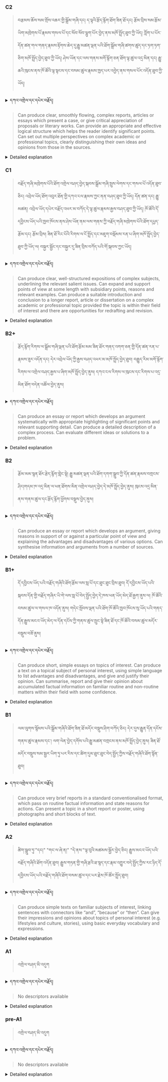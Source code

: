### C2
<!-- panels:start -->
<!-- div:left-panel -->

> བརྩམས་ཆོས་སམ་གྲོས་འཆར་གྱི་སྒྲོམ་གཞི་དང། ད་ལྟའི་རྩོད་རྙོག་ཐོག་ཟིན་ཐོ་དང། རྩོམ་བྲིས་སམ་རྩོམ་ཡིག་མཁྲེགས་པོ་རྣམས་གསལ་པོ་དང་སོབ་སོབ་ལྷུག་པོར་བྱེད་ནས་མཁོ་སྤྲོད་ཐུབ་ཀྱི་ཡོད། 
ཀློག་པ་པོར་དོན་ཚན་གལ་གནད་རྣམས་རྟོགས་ཆེད་དུ་རྒྱུ་མཚན་ལྡན་པའི་ཐོག་སྒྲོམ་གཞི་ཚགས་ཚུད་དང་ཏག་ཏག་ཅིག་མཁོ་སྤྲོད་བྱེད་ཐུབ་ཀྱི་ཡོད། 
ཤེས་ཡོན་དང་ལས་གནས་མགོ་རྙོག་ཅན་ཐོག་ལྟ་ཚུལ་འདྲ་མིན་དང། རྒྱུ་ཆའི་ཁུངས་ནས་ཁོ་ཚོའི་ལྟ་སྟངས་དང་བསམ་ཚུལ་རྣམས་ཁྱད་པར་འབྱེད་ནས་གསལ་པོར་འདོན་ཐུབ་ཀྱི་ཡོད།


<details>
  <summary>དཀའ་འགྲེལ་དང་དཔེར་བརྗོད།</summary>

བདག་གིས་དེ་ལྷག་ཏུ་སྟབས་བདེའི་ཆ་ཤས་སུ་དབྱེ་རུ་བཅུག་པ་སྟེ།

1.སྐད་ཆ་དྭངས་ཤིང་གསལ་བ་སྟེ། འདིས་ཁྱོད་ཀྱིས་གོ་བདེ་ཤེས་སླ་བའི་ཐབས་ལ་བརྟེན་ནས་བཤད་ཆོག་པ་དང་འབྲི་ཆོག་པ་མཚོན་ ཁྱེད་ཀྱིས་དོན་སྙིང་ལྡན་པའི་ཚིག་བཀོལ་ནས་ཉན་མཁན་དང་ཀློག་པ་པོ་རྣམས་ལ་མཚོན་ན་རྙོག་འཛིང་ཆེན་པོ་མེད།
དཔེ་མཚོན་འདི་ལྟར། "དེ་རིང་གི་ནམ་མཁའ་ཧ་ཅང་སྔོ་"ཞེས་པ་ནི་སྟབས་བདེ་ཞིང་གསལ་བའི་ཚིག་གྲུབ་ཤིག་རེད།
</details>


<!-- div:right-panel -->

> Can produce clear, smoothly flowing, complex reports, articles or essays which present a case, or give critical appreciation of proposals or literary works.
Can provide an appropriate and effective logical structure which helps the reader identify significant points.
Can set out multiple perspectives on complex academic or professional topics, clearly distinguishing their own ideas and opinions from those in the sources.





<details>

  <summary>Detailed explanation</summary>

It means that the written text is entirely devoid of spelling, punctuation, grammar, or any other mistakes that would compromise its correctness, clarity, or adherence to the established rules and conventions of the writing system.

</details>

<!-- panels:end -->




### C1
<!-- panels:start -->
<!-- div:left-panel -->

>  བརྗོད་གཞི་མཁྲེགས་པོའི་ཐོག་འགྲེལ་བཤད་བྱེད་སྐབས་སྒྲོམ་གཞི་སྤུས་ལེགས་དང་གསལ་པོ་འདོན་ཐུབ་ཅིང། འབྲེལ་ཡོད་ཐོག་འབུར་ཐོན་གྱི་དཀའ་ངལ་རྣམས་ཀྱང་ནན་བཤད་ཐུབ་ཀྱི་ཡོད། 
དོན་ཚན་དང། རྒྱུ་མཚན། འབྲེལ་ཡོད་དཔེར་བརྗོད་འཕར་མ་བཀོད་དེ་ལྟ་ཚུལ་རྣམས་རྒྱས་བཤད་ཐུབ་ཀྱི་ཡོད། 
ཁོ་ཚོའི་དོ་དབྱིངས་ཡོད་པའི་ཁྱབ་ཁོངས་ནས་ཤེས་ཡོན་ནམ་ལས་གནས་ཀྱི་བརྗོད་གཞི་མཁྲེགས་པོའི་ཐོག་དཔྱད་རྩོམ་དང། རྩོམ་བྲིས། ཟིན་ཐོ་རིང་པོའི་རིགས་ལ་ངོ་སྤྲོད་དང་མཇུག་བསྡོམས་རན་པ་ཞིག་མཁོ་སྤྲོད་བྱེད་ཐུབ་ཀྱི་ཡོད་ལ། བསྐྱར་སྦྱོང་དང་བསྐྱར་དུ་ཟིན་བྲིས་བཀོད་པའི་གོ་སྐབས་ཀྱང་ཡོད། 




<details>
  <summary>དཀའ་འགྲེལ་དང་དཔེར་བརྗོད།</summary>

བདག་གིས་དེ་ལྷག་ཏུ་སྟབས་བདེའི་ཆ་ཤས་སུ་དབྱེ་རུ་བཅུག་པ་སྟེ།

1.སྐད་ཆ་དྭངས་ཤིང་གསལ་བ་སྟེ། འདིས་ཁྱོད་ཀྱིས་གོ་བདེ་ཤེས་སླ་བའི་ཐབས་ལ་བརྟེན་ནས་བཤད་ཆོག་པ་དང་འབྲི་ཆོག་པ་མཚོན་ ཁྱེད་ཀྱིས་དོན་སྙིང་ལྡན་པའི་ཚིག་བཀོལ་ནས་ཉན་མཁན་དང་ཀློག་པ་པོ་རྣམས་ལ་མཚོན་ན་རྙོག་འཛིང་ཆེན་པོ་མེད།
དཔེ་མཚོན་འདི་ལྟར། "དེ་རིང་གི་ནམ་མཁའ་ཧ་ཅང་སྔོ་"ཞེས་པ་ནི་སྟབས་བདེ་ཞིང་གསལ་བའི་ཚིག་གྲུབ་ཤིག་རེད།
</details>

<!-- div:right-panel -->

>Can produce clear, well-structured expositions of complex subjects, underlining the relevant salient issues.
Can expand and support points of view at some length with subsidiary points, reasons and relevant examples.
Can produce a suitable introduction and conclusion to a longer report, article or dissertation on a complex academic or professional topic provided the topic is within their field of interest and there are opportunities for redrafting and revision.





<details>

  <summary>Detailed explanation</summary>

Let me break it down into simpler parts:

1. Clear and fluent language: This means that you can speak or write in a way that is easy to understand. You use words that make sense and are not too complicated for the listener or reader.
Example: "The sky is blue today" is a clear and simple sentence.

</details>

<!-- panels:end -->




### B2+
<!-- panels:start -->
<!-- div:left-panel -->

> རྩོད་རྙོག་རིགས་ལ་སྒྲོམ་གཞི་ལྡན་པའི་ཐོག་རྩོམ་མམ་ཟིན་ཐོར་གནད་འགག་ཅན་གྱི་དོན་ཚན་རན་པ་རྣམས་ཟུར་འདོན་དང། དེར་འབྲེལ་ཡོད་ཀྱི་རྒྱས་བཤད་འཕར་མ་མཁོ་སྤྲོད་བྱེད་ཐུབ། 
བརྒྱུད་རིམ་མགོ་རྙོག་རིགས་ལ་འགྲེལ་བཤད་རྒྱས་པ་ཞིག་མཁོ་སྤྲོད་བྱེད་ནུས། 
དཀའ་ངལ་རིགས་ལ་ཁུངས་དང་རིགས་པ་འདྲ་མིན་ཐོག་བདེན་འཚོལ་བྱེད་ནུས། 




<details>
  <summary>དཀའ་འགྲེལ་དང་དཔེར་བརྗོད།</summary>

བདག་གིས་དེ་ལྷག་ཏུ་སྟབས་བདེའི་ཆ་ཤས་སུ་དབྱེ་རུ་བཅུག་པ་སྟེ།

1.སྐད་ཆ་དྭངས་ཤིང་གསལ་བ་སྟེ། འདིས་ཁྱོད་ཀྱིས་གོ་བདེ་ཤེས་སླ་བའི་ཐབས་ལ་བརྟེན་ནས་བཤད་ཆོག་པ་དང་འབྲི་ཆོག་པ་མཚོན་ ཁྱེད་ཀྱིས་དོན་སྙིང་ལྡན་པའི་ཚིག་བཀོལ་ནས་ཉན་མཁན་དང་ཀློག་པ་པོ་རྣམས་ལ་མཚོན་ན་རྙོག་འཛིང་ཆེན་པོ་མེད།
དཔེ་མཚོན་འདི་ལྟར། "དེ་རིང་གི་ནམ་མཁའ་ཧ་ཅང་སྔོ་"ཞེས་པ་ནི་སྟབས་བདེ་ཞིང་གསལ་བའི་ཚིག་གྲུབ་ཤིག་རེད།
</details>


<!-- div:right-panel -->

> Can produce an essay or report which develops an argument systematically with appropriate highlighting of significant points and relevant supporting detail.
Can produce a detailed description of a complex process.
Can evaluate different ideas or solutions to a problem.





<details>

  <summary>Detailed explanation</summary>

Let me break it down into simpler parts:

1. Clear and fluent language: This means that you can speak or write in a way that is easy to understand. You use words that make sense and are not too complicated for the listener or reader.
Example: "The sky is blue today" is a clear and simple sentence.

</details>

<!-- panels:end -->




### B2
<!-- panels:start -->
<!-- div:left-panel -->

> རྩོམ་མམ་སྙན་ཐོར་རྩེད་རྙོག་གླེང་སྟེ། རྒྱུ་མཚན་ལྡན་པའི་ཐོག་དགག་སྒྲུབ་ཀྱི་དོན་ཚན་རྣམས་བགྲངས་ཤིང།གདམ་ཁ་འདྲ་མིན་ལ་ཕན་ཐོགས་མིན་འགྲེལ་བཤད་བྱེད་དེ་མཁོ་སྤྲོད་བྱེད་ནུས། 
ཁུངས་འདྲ་མིན་ནས་གནས་ཚུལ་དང་རྩོད་རྙོག་ཕྱོགས་བསྡུས་བྱེད་ནུས། 




<details>
  <summary>དཀའ་འགྲེལ་དང་དཔེར་བརྗོད།</summary>

བདག་གིས་དེ་ལྷག་ཏུ་སྟབས་བདེའི་ཆ་ཤས་སུ་དབྱེ་རུ་བཅུག་པ་སྟེ།

1.སྐད་ཆ་དྭངས་ཤིང་གསལ་བ་སྟེ། འདིས་ཁྱོད་ཀྱིས་གོ་བདེ་ཤེས་སླ་བའི་ཐབས་ལ་བརྟེན་ནས་བཤད་ཆོག་པ་དང་འབྲི་ཆོག་པ་མཚོན་ ཁྱེད་ཀྱིས་དོན་སྙིང་ལྡན་པའི་ཚིག་བཀོལ་ནས་ཉན་མཁན་དང་ཀློག་པ་པོ་རྣམས་ལ་མཚོན་ན་རྙོག་འཛིང་ཆེན་པོ་མེད།
དཔེ་མཚོན་འདི་ལྟར། "དེ་རིང་གི་ནམ་མཁའ་ཧ་ཅང་སྔོ་"ཞེས་པ་ནི་སྟབས་བདེ་ཞིང་གསལ་བའི་ཚིག་གྲུབ་ཤིག་རེད།
</details>

<!-- div:right-panel -->

> Can produce an essay or report which develops an argument, giving reasons in support of or against a particular point of view and explaining the advantages and disadvantages of various options.
Can synthesise information and arguments from a number of sources.




<details>

  <summary>Detailed explanation</summary>

Let me break it down into simpler parts:

1. Clear and fluent language: This means that you can speak or write in a way that is easy to understand. You use words that make sense and are not too complicated for the listener or reader.
Example: "The sky is blue today" is a clear and simple sentence.

</details>

<!-- panels:end -->






### B1+
<!-- panels:start -->
<!-- div:left-panel -->

> དོ་དབྱིངས་ཡོད་པའི་བརྗོད་གཞིའི་ཐོག་རྩོམ་ལས་སླ་པོ་དང་ཐུང་ཐུང་བྲིས་ཐུབ། 
དོ་དབྱིངས་ཡོད་པའི་སྐབས་དོན་གྱི་བརྗོད་གཞིར་ཡི་གེ་ལས་སླ་པོ་བེད་སྤྱོད་བྱེད་དེ་ཁས་ཕན་ཡོད་མེད་ཐོ་རྒྱག་ནུས་ལ། ཁོ་ཚོའི་བསམ་ཚུལ་ལ་གསལ་ཁ་འདོན་ནུས། 
གདེང་སྤོབས་ལྡན་པའི་ཐོག་ཁོ་ཚོའི་ཁྱབ་ཁོངས་སུ་ཡོད་པའི་གནད་དོན་རྒྱུས་མངའ་ཡོད་མེད་ལ་དོན་དངོས་ཀྱི་གནས་ཚུལ་སྤུང་སྟེ་ཟིན་ཐོ་དང་ཁོ་ཚོའི་བསམ་ཚུལ་མདོར་བསྡུས་བཟོ་ནུས། 



<details>
  <summary>དཀའ་འགྲེལ་དང་དཔེར་བརྗོད།</summary>

བདག་གིས་དེ་ལྷག་ཏུ་སྟབས་བདེའི་ཆ་ཤས་སུ་དབྱེ་རུ་བཅུག་པ་སྟེ།

1.སྐད་ཆ་དྭངས་ཤིང་གསལ་བ་སྟེ། འདིས་ཁྱོད་ཀྱིས་གོ་བདེ་ཤེས་སླ་བའི་ཐབས་ལ་བརྟེན་ནས་བཤད་ཆོག་པ་དང་འབྲི་ཆོག་པ་མཚོན་ ཁྱེད་ཀྱིས་དོན་སྙིང་ལྡན་པའི་ཚིག་བཀོལ་ནས་ཉན་མཁན་དང་ཀློག་པ་པོ་རྣམས་ལ་མཚོན་ན་རྙོག་འཛིང་ཆེན་པོ་མེད།
དཔེ་མཚོན་འདི་ལྟར། "དེ་རིང་གི་ནམ་མཁའ་ཧ་ཅང་སྔོ་"ཞེས་པ་ནི་སྟབས་བདེ་ཞིང་གསལ་བའི་ཚིག་གྲུབ་ཤིག་རེད།
</details>

<!-- div:right-panel -->

> Can produce short, simple essays on topics of interest.
Can produce a text on a topical subject of personal interest, using simple language to list advantages and disadvantages, and give and justify their opinion.
Can summarise, report and give their opinion about accumulated factual information on familiar routine and non-routine matters within their field with some confidence.




<details>

  <summary>Detailed explanation</summary>

Let me break it down into simpler parts:

1. Clear and fluent language: This means that you can speak or write in a way that is easy to understand. You use words that make sense and are not too complicated for the listener or reader.
Example: "The sky is blue today" is a clear and simple sentence.

</details>

<!-- panels:end -->



### B1
<!-- panels:start -->
<!-- div:left-panel -->

> ལམ་ལུགས་སྙོམས་པའི་སྒྲོམ་གཞིའི་ཐོག་ཟིན་ཐོ་མདོར་བསྡུས་ཤིག་བཀོད་ཅིང། དེར་དུས་རྒྱུན་དོན་དངོས་གནས་ཚུལ་རྣམས་དང་། ལག་ལེན་བྱེད་དགོས་པའི་རྒྱུ་མཚན་བགྲངས་ནས་མཁོ་སྤྲོད་བྱེད་ནུས། 
ཟིན་ཐོ་མདོར་བསྡུས་སམ་སྦྱར་ཡིག་ཏུ་པར་རིས་དང་ཚིག་དུམ་ཐུང་ཐུང་བེད་སྤྱོད་ཀྱིས་བརྗོད་གཞིའི་ཐོག་སྟོན་ཐུབ། 



<details>
  <summary>དཀའ་འགྲེལ་དང་དཔེར་བརྗོད།</summary>

བདག་གིས་དེ་ལྷག་ཏུ་སྟབས་བདེའི་ཆ་ཤས་སུ་དབྱེ་རུ་བཅུག་པ་སྟེ།

1.སྐད་ཆ་དྭངས་ཤིང་གསལ་བ་སྟེ། འདིས་ཁྱོད་ཀྱིས་གོ་བདེ་ཤེས་སླ་བའི་ཐབས་ལ་བརྟེན་ནས་བཤད་ཆོག་པ་དང་འབྲི་ཆོག་པ་མཚོན་ ཁྱེད་ཀྱིས་དོན་སྙིང་ལྡན་པའི་ཚིག་བཀོལ་ནས་ཉན་མཁན་དང་ཀློག་པ་པོ་རྣམས་ལ་མཚོན་ན་རྙོག་འཛིང་ཆེན་པོ་མེད།
དཔེ་མཚོན་འདི་ལྟར། "དེ་རིང་གི་ནམ་མཁའ་ཧ་ཅང་སྔོ་"ཞེས་པ་ནི་སྟབས་བདེ་ཞིང་གསལ་བའི་ཚིག་གྲུབ་ཤིག་རེད།
</details>

<!-- div:right-panel -->

> Can produce very brief reports in a standard conventionalised format, which pass on routine factual information and state reasons for actions.
Can present a topic in a short report or poster, using photographs and short blocks of text.





<details>

  <summary>Detailed explanation</summary>

Let me break it down into simpler parts:

1. Clear and fluent language: This means that you can speak or write in a way that is easy to understand. You use words that make sense and are not too complicated for the listener or reader.
Example: "The sky is blue today" is a clear and simple sentence.

</details>

<!-- panels:end -->



### A2
<!-- panels:start -->
<!-- div:left-panel -->

> ཚིག་སྒྲུབ་ཏུ་"དང།" "གང་ལ་ཞེ་ན།" "དེ་ནས་"ལྟ་བུའི་མཚམས་སྦྱོར་བྱེད་ཅིང། རྒྱུས་མངའ་ཡོད་པའི་བརྗོད་གཞིའི་ཐོག་འདོན་ཐུབ།
རྒྱུས་གཏན་གྱི་གཞི་རྩའི་ཐ་སྙད་དང་རྣམ་འགྱུར་བདེ་སྤྱོད་ཀྱིས་རང་ཉིད་དོ་དབྱིངས་ཡོད་པའི་བརྗོད་གཞིའི་ཐོག་བསམ་ཚུལ་དང་པར་རྗེས་ཁོ་ཚོར་སྤྲོད་ཐུབ། 
  


<details>
  <summary>དཀའ་འགྲེལ་དང་དཔེར་བརྗོད།</summary>

བདག་གིས་དེ་ལྷག་ཏུ་སྟབས་བདེའི་ཆ་ཤས་སུ་དབྱེ་རུ་བཅུག་པ་སྟེ།

1.སྐད་ཆ་དྭངས་ཤིང་གསལ་བ་སྟེ། འདིས་ཁྱོད་ཀྱིས་གོ་བདེ་ཤེས་སླ་བའི་ཐབས་ལ་བརྟེན་ནས་བཤད་ཆོག་པ་དང་འབྲི་ཆོག་པ་མཚོན་ ཁྱེད་ཀྱིས་དོན་སྙིང་ལྡན་པའི་ཚིག་བཀོལ་ནས་ཉན་མཁན་དང་ཀློག་པ་པོ་རྣམས་ལ་མཚོན་ན་རྙོག་འཛིང་ཆེན་པོ་མེད།
དཔེ་མཚོན་འདི་ལྟར། "དེ་རིང་གི་ནམ་མཁའ་ཧ་ཅང་སྔོ་"ཞེས་པ་ནི་སྟབས་བདེ་ཞིང་གསལ་བའི་ཚིག་གྲུབ་ཤིག་རེད།
</details>

<!-- div:right-panel -->

> Can produce simple texts on familiar subjects of interest, linking sentences with connectors like “and”, “because” or “then”.
Can give their impressions and opinions about topics of personal interest (e.g. lifestyles and culture, stories), using basic everyday vocabulary and expressions.



<details>

  <summary>Detailed explanation</summary>

Let me break it down into simpler parts:

1. Clear and fluent language: This means that you can speak or write in a way that is easy to understand. You use words that make sense and are not too complicated for the listener or reader.
Example: "The sky is blue today" is a clear and simple sentence.

</details>

<!-- panels:end -->




### A1
<!-- panels:start -->
<!-- div:left-panel -->

>འགྲེལ་བཤད་མི་འདུག
 
<details>
  <summary>དཀའ་འགྲེལ་དང་དཔེར་བརྗོད།</summary>

བདག་གིས་དེ་ལྷག་ཏུ་སྟབས་བདེའི་ཆ་ཤས་སུ་དབྱེ་རུ་བཅུག་པ་སྟེ།

1.སྐད་ཆ་དྭངས་ཤིང་གསལ་བ་སྟེ། འདིས་ཁྱོད་ཀྱིས་གོ་བདེ་ཤེས་སླ་བའི་ཐབས་ལ་བརྟེན་ནས་བཤད་ཆོག་པ་དང་འབྲི་ཆོག་པ་མཚོན་ ཁྱེད་ཀྱིས་དོན་སྙིང་ལྡན་པའི་ཚིག་བཀོལ་ནས་ཉན་མཁན་དང་ཀློག་པ་པོ་རྣམས་ལ་མཚོན་ན་རྙོག་འཛིང་ཆེན་པོ་མེད།
དཔེ་མཚོན་འདི་ལྟར། "དེ་རིང་གི་ནམ་མཁའ་ཧ་ཅང་སྔོ་"ཞེས་པ་ནི་སྟབས་བདེ་ཞིང་གསལ་བའི་ཚིག་གྲུབ་ཤིག་རེད།
</details>

<!-- div:right-panel -->

> No descriptors available


<details>

  <summary>Detailed explanation</summary>

Let me break it down into simpler parts:

1. Can communicate very basic information about personal details in a simple way.

</details>

<!-- panels:end -->




### pre-A1
<!-- panels:start -->
<!-- div:left-panel -->

> འགྲེལ་བཤད་མི་འདུག

<details>
  <summary>དཀའ་འགྲེལ་དང་དཔེར་བརྗོད།</summary>

བདག་གིས་དེ་ལྷག་ཏུ་སྟབས་བདེའི་ཆ་ཤས་སུ་དབྱེ་རུ་བཅུག་པ་སྟེ།

1.སྐད་ཆ་དྭངས་ཤིང་གསལ་བ་སྟེ། འདིས་ཁྱོད་ཀྱིས་གོ་བདེ་ཤེས་སླ་བའི་ཐབས་ལ་བརྟེན་ནས་བཤད་ཆོག་པ་དང་འབྲི་ཆོག་པ་མཚོན་ ཁྱེད་ཀྱིས་དོན་སྙིང་ལྡན་པའི་ཚིག་བཀོལ་ནས་ཉན་མཁན་དང་ཀློག་པ་པོ་རྣམས་ལ་མཚོན་ན་རྙོག་འཛིང་ཆེན་པོ་མེད།
དཔེ་མཚོན་འདི་ལྟར། "དེ་རིང་གི་ནམ་མཁའ་ཧ་ཅང་སྔོ་"ཞེས་པ་ནི་སྟབས་བདེ་ཞིང་གསལ་བའི་ཚིག་གྲུབ་ཤིག་རེད།
</details>

<!-- div:right-panel -->

> No descriptors available

<details>

  <summary>Detailed explanation</summary>

Let me break it down into simpler parts:

1. Can communicate very basic information about personal details in a simple way.

</details>

<!-- panels:end -->

